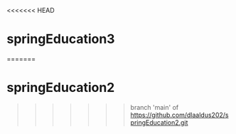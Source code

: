 <<<<<<< HEAD
# springEducation3
=======
# springEducation2
>>>>>>> branch 'main' of https://github.com/dlaaldus202/springEducation2.git
